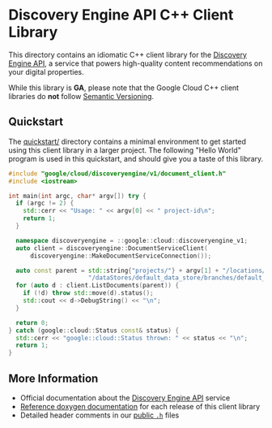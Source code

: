 # Discovery Engine API C++ Client Library

This directory contains an idiomatic C++ client library for the
[Discovery Engine API][cloud-service-docs], a service that powers
high-quality content recommendations on your digital properties.

While this library is **GA**, please note that the Google Cloud C++ client
libraries do **not** follow [Semantic Versioning](https://semver.org/).

## Quickstart

The [quickstart/](quickstart/README.md) directory contains a minimal environment
to get started using this client library in a larger project. The following
"Hello World" program is used in this quickstart, and should give you a taste of
this library.

<!-- inject-quickstart-start -->

```cc
#include "google/cloud/discoveryengine/v1/document_client.h"
#include <iostream>

int main(int argc, char* argv[]) try {
  if (argc != 2) {
    std::cerr << "Usage: " << argv[0] << " project-id\n";
    return 1;
  }

  namespace discoveryengine = ::google::cloud::discoveryengine_v1;
  auto client = discoveryengine::DocumentServiceClient(
      discoveryengine::MakeDocumentServiceConnection());

  auto const parent = std::string{"projects/"} + argv[1] + "/locations/global" +
                      "/dataStores/default_data_store/branches/default_branch";
  for (auto d : client.ListDocuments(parent)) {
    if (!d) throw std::move(d).status();
    std::cout << d->DebugString() << "\n";
  }

  return 0;
} catch (google::cloud::Status const& status) {
  std::cerr << "google::cloud::Status thrown: " << status << "\n";
  return 1;
}
```

<!-- inject-quickstart-end -->

## More Information

- Official documentation about the [Discovery Engine API][cloud-service-docs] service
- [Reference doxygen documentation][doxygen-link] for each release of this
  client library
- Detailed header comments in our [public `.h`][source-link] files

[cloud-service-docs]: https://cloud.google.com/discovery-engine
[doxygen-link]: https://googleapis.dev/cpp/google-cloud-discoveryengine/latest/
[source-link]: https://github.com/googleapis/google-cloud-cpp/tree/main/google/cloud/discoveryengine
